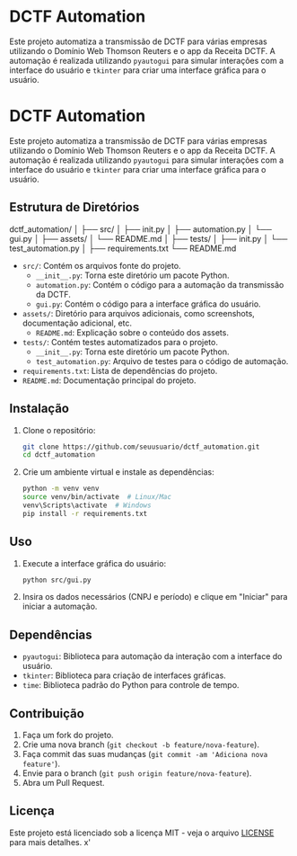 # DCTF Automation

Este projeto automatiza a transmissão de DCTF para várias empresas utilizando o Domínio Web Thomson Reuters e o app da Receita DCTF. A automação é realizada utilizando `pyautogui` para simular interações com a interface do usuário e `tkinter` para criar uma interface gráfica para o usuário.

# DCTF Automation

Este projeto automatiza a transmissão de DCTF para várias empresas utilizando o Domínio Web Thomson Reuters e o app da Receita DCTF. A automação é realizada utilizando `pyautogui` para simular interações com a interface do usuário e `tkinter` para criar uma interface gráfica para o usuário.

## Estrutura de Diretórios

dctf_automation/
│
├── src/
│ ├── init.py
│ ├── automation.py
│ └── gui.py
│
├── assets/
│ └── README.md
│
├── tests/
│ ├── init.py
│ └── test_automation.py
│
├── requirements.txt
└── README.md

- `src/`: Contém os arquivos fonte do projeto.
  - `__init__.py`: Torna este diretório um pacote Python.
  - `automation.py`: Contém o código para a automação da transmissão da DCTF.
  - `gui.py`: Contém o código para a interface gráfica do usuário.
- `assets/`: Diretório para arquivos adicionais, como screenshots, documentação adicional, etc.
  - `README.md`: Explicação sobre o conteúdo dos assets.
- `tests/`: Contém testes automatizados para o projeto.
  - `__init__.py`: Torna este diretório um pacote Python.
  - `test_automation.py`: Arquivo de testes para o código de automação.
- `requirements.txt`: Lista de dependências do projeto.
- `README.md`: Documentação principal do projeto.

## Instalação

1. Clone o repositório:
    ```bash
    git clone https://github.com/seuusuario/dctf_automation.git
    cd dctf_automation
    ```

2. Crie um ambiente virtual e instale as dependências:
    ```bash
    python -m venv venv
    source venv/bin/activate  # Linux/Mac
    venv\Scripts\activate  # Windows
    pip install -r requirements.txt
    ```

## Uso

1. Execute a interface gráfica do usuário:
    ```bash
    python src/gui.py
    ```

2. Insira os dados necessários (CNPJ e período) e clique em "Iniciar" para iniciar a automação.

## Dependências

- `pyautogui`: Biblioteca para automação da interação com a interface do usuário.
- `tkinter`: Biblioteca para criação de interfaces gráficas.
- `time`: Biblioteca padrão do Python para controle de tempo.

## Contribuição

1. Faça um fork do projeto.
2. Crie uma nova branch (`git checkout -b feature/nova-feature`).
3. Faça commit das suas mudanças (`git commit -am 'Adiciona nova feature'`).
4. Envie para o branch (`git push origin feature/nova-feature`).
5. Abra um Pull Request.

## Licença

Este projeto está licenciado sob a licença MIT - veja o arquivo [LICENSE](LICENSE) para mais detalhes.
x'